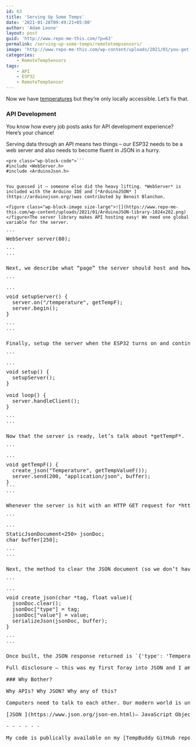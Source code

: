 ```yaml
---
id: 63
title: 'Serving Up Some Temps'
date: '2021-01-28T09:49:21+05:00'
author: 'Adam Leone'
layout: post
guid: 'http://www.repo-me-this.com/?p=63'
permalink: /serving-up-some-temps/remotetempsensors/
image: 'http://www.repo-me-this.com/wp-content/uploads/2021/01/you-get-an-api.jpg'
categories:
    - RemoteTempSensors
tags:
    - API
    - ESP32
    - RemoteTempSensor
---
```


Now we have [temperatures](https://www.repo-me-this.com/querying-sensors/remotetempsensors/) but they’re only locally accessible. Let’s fix that.

### API Development

You know how every job posts asks for API development experience? Here’s your chance!

Serving data through an API means two things – our ESP32 needs to be a web server and also needs to become fluent in JSON in a hurry.

```
<pre class="wp-block-code">```
#include <WebServer.h>
#include <ArduinoJson.h>
```
```

You guessed it – someone else did the heavy lifting. *WebServer* is included with the Arduino IDE and [*ArduinoJSON* ](https://arduinojson.org/)was contributed by Benoit Blanchon.

<figure class="wp-block-image size-large">![](https://www.repo-me-this.com/wp-content/uploads/2021/01/ArduinoJSON-library-1024x282.png)</figure>The server library makes API hosting easy! We need one global variable for the server.

```
<pre class="wp-block-code">```
WebServer server(80);

```
```

Next, we describe what “page” the server should host and how it gets the data to respond. We’re starting small with the temperature data served up by a *getTempF* method that’s just a placeholder for now.

```
<pre class="wp-block-code">```
void setupServer() {
  server.on("/temperature", getTempF);
  server.begin();
}

```
```

Finally, setup the server when the ESP32 turns on and continuously handle incoming requests.

```
<pre class="wp-block-code">```
void setup() {
  setupServer();
}

void loop() {
  server.handleClient();
}

```
```

Now that the server is ready, let’s talk about *getTempF*.

```
<pre class="wp-block-code">```
void getTempF() {
  create_json("Temperature", getTempValueF());
  server.send(200, "application/json", buffer);
}
```
```

Whenever the server is hit with an HTTP GET request for *http://\[address\]/temperature*, it needs to respond with a successful message (200) and the JSON-formatted temperature. Because I plan to expand this API in the future, I chose to create a generic JSON-formatting method and pass it temperature-specific values. First, a few variables.

```
<pre class="wp-block-code">```
StaticJsonDocument<250> jsonDoc;
char buffer[250];

```
```

Next, the method to clear the JSON document (so we don’t have to instantiate it every time) and build the reponse from the values passed as parameters. For temperature responses, *tag* is “Temperature” and *value* is a float provided by the *getTempValueF* function.

```
<pre class="wp-block-code">```
void create_json(char *tag, float value){
  jsonDoc.clear();
  jsonDoc["type"] = tag;
  jsonDoc["value"] = value;
  serializeJson(jsonDoc, buffer);
}

```
```

Once built, the JSON response returned is `{'type': 'Temperature', 'value': 'XX.XXX'}`. We’ll parse the temperature value out on the TempBuddy hub-side.  
  
Full disclosure – this was my first foray into JSON and I am not smart enough to come up with this on my own. A little Google-fu, though, and we have a winner. Our remote temperature stations now provide data upon request.

### Why Bother?

Why APIs? Why JSON? Why any of this?

Computers need to talk to each other. Our modern world is underpinned by servers that use many different protocols to share data to facilitate real-world impacts. APIs (Application Programming Interfaces) define how computers can access information by specifying how to request data and the format of data returned. APIs support encapsulation (hiding the internal complexity of a system) by providing a ‘simple’ public interface and support interoperability regardless of requestor type. Once these temperature sensors are active on my network, any device can query the sensors if they adhere to the API format.

[JSON ](https://www.json.org/json-en.html)– JavaScript Object Notation – is a “lightweight data-interchange format”. More importantly, it’s the defacto, agreed-upon method of passing data between servers and services. Like everything, there’s a bit of a learning curve but most languages have libraries that make JSON formatting easier. The advantage of JSON is that it encodes key-value pairs in objects and makes it easy to convert objects to text for transmission and back into objects on the other end.

- - - - - -

My code is publically available on my [TempBuddy GitHub repository](https://github.com/ildrummer/TempBuddy).